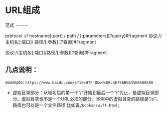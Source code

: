 # URL组成


范式
－－－

protocol :// hostname[:port] / path / [;parameters][?query]#fragment 协议://主机名[:端口]/ 路径/[:参数] [?查询]#Fragment

协议://主机名[:端口]/路径/[;参数][?查询]#Fragment



几点说明：
---

example: `https://www.baidu.com/s?ie=UTF-8&wd=URL%E7%BB%84%E6%88%90`

- 虚拟目录部分：从域名后的第一个“/”开始到最后一个“/”为止，是虚拟目录部分。虚拟目录也不是一个URL必须的部分。本例中的虚拟目录的路径是“/s”， 路径也可以是一个文件路径 比如说`/books/swift.html`;
